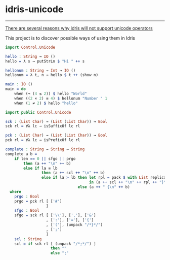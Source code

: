 # idris-unicode
---------------

[There are several reasons why idris will not support unicode operators](https://github.com/idris-lang/Idris-dev/wiki/Unofficial-FAQ#will-there-be-support-for-unicode-characters-for-operators)

This project is to discover possible ways of using them in Idris

``` idris
import Control.Unicode

hello : String → IO ()
hello = λ s → putStrLn $ "Hi " ++ s

hellonum : String → Int → IO ()
hellonum = λ t, n → hello $ t ++ (show n)

main : IO ()
main = do 
    when (¬ (4 ≤ 2)) $ hello "World"
    when ((2 × 2) ≡ 4) $ hellonum "Number " 1
    when (1 ≠ 2) $ hello "hello"
```

``` idris
import public Control.Unicode

sck : (List Char) → (List (List Char)) → Bool
sck rl = ∀λ lc → isSuffixOf lc rl

pck : (List Char) → (List (List Char)) → Bool
pck rl = ∀λ lc → isPrefixOf lc rl

complete : String → String → String
complete a b =
    if len == 0 || sfgo || prgo
        then (a ++ "\n" ++ b)
        else if la ≡ lb
                then (a ++ scl ++ "\n" ++ b)
                else if la > lb then let rpl = pack $ with List replicate lb ' '
                                     in (a ++ scl ++ "\n" ++ rpl ++ "}\n" ++ b)
                                else (a ++ " {\n" ++ b)
  where
    prgo : Bool
    prgo = pck rl [ ['#']
                  ]
    sfgo : Bool    
    sfgo = sck rl [ ['\\'], [','], ['&']
                  , [':'], ['='], ['{']
                  , ['('], (unpack "/*}*/")
                  , [';']
                  ]
    scl : String
    scl = if sck rl [ (unpack "/*;*/") ]
                    then ""
                    else ";"
```
